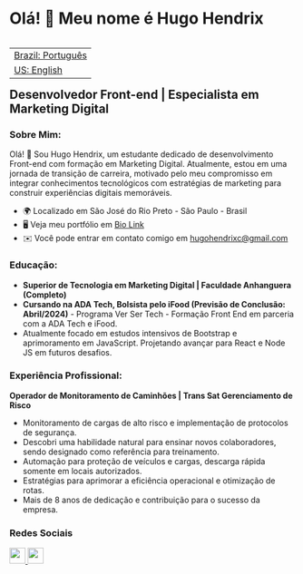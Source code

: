
Olá! 👋 Meu nome é Hugo Hendrix
================================

<table align="right">
 <tr><td><a href="https://github.com/HugoHendrix/hugohendrix/blob/main/README.md">Brazil: Português</a></td></tr> 
 <tr><td><a href="https://github.com/HugoHendrix/hugohendrix/blob/main/README-en.md">US: English</a></td></tr>
</table>


Desenvolvedor Front-end | Especialista em Marketing Digital
------------------------------------------------------------

### **Sobre Mim:**
Olá! 👋 Sou Hugo Hendrix, um estudante dedicado de desenvolvimento Front-end com formação em Marketing Digital. Atualmente, estou em uma jornada de transição de carreira, motivado pelo meu compromisso em integrar conhecimentos tecnológicos com estratégias de marketing para construir experiências digitais memoráveis.

* 🌍 Localizado em São José do Rio Preto - São Paulo - Brasil
* 🖥️ Veja meu portfólio em [Bio Link](http://bio.link/hugohendrix)
* ✉️ Você pode entrar em contato comigo em [hugohendrixc@gmail.com](mailto:hugohendrixc@gmail.com)

### **Educação:**
- **Superior de Tecnologia em Marketing Digital | Faculdade Anhanguera (Completo)**
- **Cursando na ADA Tech, Bolsista pelo iFood (Previsão de Conclusão: Abril/2024)** - Programa Ver Ser Tech - Formação Front End em parceria com a ADA Tech e iFood.
- Atualmente focado em estudos intensivos de Bootstrap e aprimoramento em JavaScript. Projetando avançar para React e Node JS em futuros desafios.

### **Experiência Profissional:**
**Operador de Monitoramento de Caminhões | Trans Sat Gerenciamento de Risco**
- Monitoramento de cargas de alto risco e implementação de protocolos de segurança.
- Descobri uma habilidade natural para ensinar novos colaboradores, sendo designado como referência para treinamento.
- Automação para proteção de veículos e cargas, descarga rápida somente em locais autorizados.
- Estratégias para aprimorar a eficiência operacional e otimização de rotas.
- Mais de 8 anos de dedicação e contribuição para o sucesso da empresa.



### Redes Sociais

<p align="left"> 
<a href="https://www.github.com/hugohendrix" target="_blank" rel="noreferrer"> <picture> <source media="(prefers-color-scheme: dark)" srcset="https://raw.githubusercontent.com/danielcranney/readme-generator/main/public/icons/socials/github-dark.svg" /> <source media="(prefers-color-scheme: light)" srcset="https://raw.githubusercontent.com/danielcranney/readme-generator/main/public/icons/socials/github.svg" /> <img src="https://raw.githubusercontent.com/danielcranney/readme-generator/main/public/icons/socials/github.svg" width="28" height="28" /> </picture> </a><a href="https://www.linkedin.com/in/hugohendrix" target="_blank" rel="noreferrer"> <picture> <source media="(prefers-color-scheme: light)" srcset="https://raw.githubusercontent.com/danielcranney/readme-generator/main/public/icons/socials/linkedin-dark.svg" /> <source media="(prefers-color-scheme: light)" srcset="https://raw.githubusercontent.com/danielcranney/readme-generator/main/public/icons/socials/linkedin.svg" /> <img src="https://raw.githubusercontent.com/danielcranney/readme-generator/main/public/icons/socials/linkedin.svg" width="28" height="28" /> </picture> </a></p>


